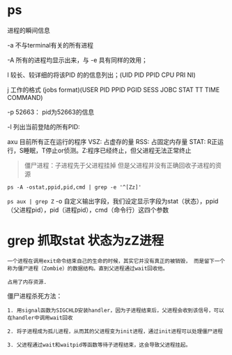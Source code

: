# ps

进程的瞬间信息

-a 不与terminal有关的所有进程

-A 所有的进程均显示出来，与 -e 具有同样的效用；

l 较长、较详细的将该PID 的的信息列出；(UID   PID  PPID CPU PRI NI)

j 工作的格式 (jobs format)(USER         PID  PPID  PGID   SESS JOBC STAT   TT       TIME COMMAND)

-p 52663： pid为52663的信息

-l 列出当前登陆的所有PID: 

axu 目前所有正在运行的程序
    VSZ: 占虚存的量
    RSS: 占固定内存量
    STAT: R正运行，S睡眠，T停止or侦测。Z:程序已经终止，但父进程无法正常终止

> 僵尸进程：子进程先于父进程挂掉 但是父进程并没有正确回收子进程的资源

`ps -A -ostat,ppid,pid,cmd | grep -e '^[Zz]'`

`ps aux | grep Z`
-o 自定义输出字段，我们设定显示字段为stat（状态），ppid（父进程pid），pid（进程pid），cmd（命令行）这四个参数

# grep 抓取stat 状态为zZ进程

    一个进程在调用exit命令结束自己的生命的时候，其实它并没有真正的被销毁， 而是留下一个称为僵尸进程（Zombie）的数据结构。直到父进程通过wait回收他。

    占用了内存资源. 

僵尸进程杀死方法：

    1. 用signal函数为SIGCHLD安装handler，因为子进程结束后，父进程会收到该信号，可以在handler中调用wait回收

    2. 将子进程成为孤儿进程，从而其的父进程变为init进程，通过init进程可以处理僵尸进程

    3. 父进程通过wait和waitpid等函数等待子进程结束，这会导致父进程挂起。

